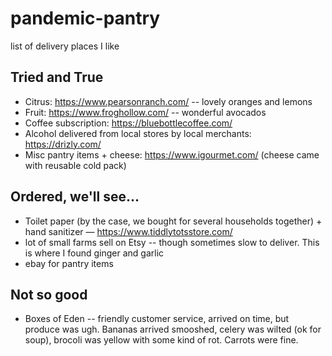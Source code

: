 # pandemic-pantry
list of delivery places I like

## Tried and True
* Citrus: https://www.pearsonranch.com/ -- lovely oranges and lemons
* Fruit: https://www.froghollow.com/ -- wonderful avocados
* Coffee subscription: https://bluebottlecoffee.com/
* Alcohol delivered from local stores by local merchants: https://drizly.com/
* Misc pantry items + cheese: https://www.igourmet.com/  (cheese came with reusable cold pack)

## Ordered, we'll see...
* Toilet paper (by the case, we bought for several households together) + hand sanitizer — https://www.tiddlytotsstore.com/
* lot of small farms sell on Etsy -- though sometimes slow to deliver.  This is where I found ginger and garlic
* ebay for pantry items

## Not so good
* Boxes of Eden -- friendly customer service, arrived on time, but produce was ugh.  Bananas arrived smooshed, celery was wilted (ok for soup), brocoli was yellow with some kind of rot. Carrots were fine.
